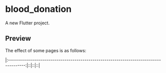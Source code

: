 # blood_donation

A new Flutter project.

## Preview

The effect of some pages is as follows:


|:--------------------------------------------------------------------------------------:|::|::|::|